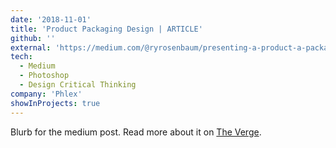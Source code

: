 ```yaml
---
date: '2018-11-01'
title: 'Product Packaging Design | ARTICLE'
github: ''
external: 'https://medium.com/@ryrosenbaum/presenting-a-product-a-packaging-design-case-study-d604bd231215'
tech:
  - Medium
  - Photoshop
  - Design Critical Thinking
company: 'Phlex'
showInProjects: true
---
```


Blurb for the medium post. Read more about it on [The Verge](https://www.theverge.com/2017/10/5/16433770/facebook-messenger-apple-music-bot-song-streaming).
